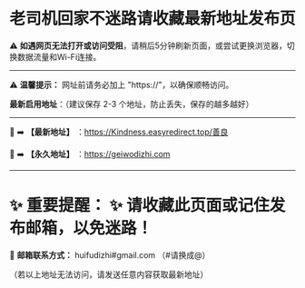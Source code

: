 # 老司机回家不迷路请收藏最新地址发布页

⚠ **如遇网页无法打开或访问受阻**，请稍后5分钟刷新页面，或尝试更换浏览器，切换数据流量和Wi-Fi连接。

---

⚠ **温馨提示：** 网址前请务必加上 "https\://"，以确保顺畅访问。

**最新启用地址**：（建议保存 2-3 个地址，防止丢失，保存的越多越好）

---

💙 ➡️ **【最新地址】** ：https://Kindness.easyredirect.top/善良

💙 ➡️ **【永久地址】** ：https://geiwodizhi.com

---

# ✨ **重要提醒：** ✨ 请收藏此页面或记住发布邮箱，以免迷路！

📧 **邮箱联系方式：** huifudizhi#gmail.com （#请换成@）

（若以上地址无法访问，请发送任意内容获取最新地址）


